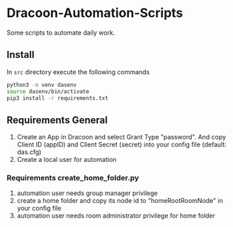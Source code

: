 # Dracoon-Automation-Scripts
Some scripts to automate daily work.


## Install
In `src` directory execute the following commands

```sh
python3 -m venv dasenv
source dasenv/bin/activate
pip3 install -r requirements.txt
```

## Requirements General

1. Create an App in Dracoon and select Grant Type "password". And copy Client ID (appID) and Client Secret (secret) into your config file (default: das.cfg)
2. Create a local user for automation

### Requirements create_home_folder.py

1. automation user needs group manager privilege
2. create a home folder and copy its node id to "homeRootRoomNode" in your config file
3. automation user needs room administrator privilege for home folder